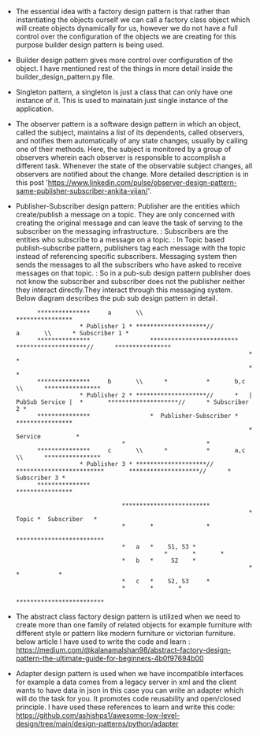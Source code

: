 * The essential idea with a factory design pattern is that rather than instantiating the objects ourself we can call a factory class object which will create objects dynamically for us, however we do not have 
  a full control over the configuration of the objects we are creating for this purpose builder design pattern is being used.

* Builder design pattern gives more control over configuration of the object. I have mentioned rest of the things in more detail inside the  builder_design_pattern.py file.

* Singleton pattern, a singleton is just a class that can only have one instance of it. This is used to mainatain just single instance of the application.

* The observer pattern is a software design pattern in which an object, called the subject, maintains a list of its dependents, called observers, and notifies them automatically of any state changes, usually by calling one of their methods. Here, the subject is monitored by a group of observers wherein each observer is responsible to accomplish a different task. Whenever the state of the observable subject changes, all observers are notified about the change. More detailed description is in this post 'https://www.linkedin.com/pulse/observer-design-pattern-same-publisher-subscriber-ankita-vijan/'.

* Publisher-Subscriber design pattern: Publisher are the entities which create/publish a message on a topic. They are only concerned with creating the original message and can leave the task of serving to the    subscriber on the messaging infrastructure. 
				     : Subscribers are the entities who subscribe to a message on a topic.
				     : In Topic based publish-subscribe pattern, publishers tag each message with the topic instead of referencing specific subscribers. Messaging system then sends 
				       the messages to all the subscribers who have asked to receive messages on that topic.
  				     : So in a pub-sub design pattern publisher does not know the subscriber and subscriber does not the publisher neither they interact directly.They interact through this                                             messaging system. Below diagram describes the pub sub design pattern in detail.


	
			***************		a	    \\										****************
                        * Publisher 1 *	********************//							a	    \\		* Subscriber 1 *
			***************	  		 		*************************	********************//		****************
                                                                        *                       * 
                                                                        *                       *
			***************		b	    \\		*			*		b,c	    \\		****************
                        * Publisher 2 *	********************//		*   | PubSub Service |  *       ********************//		* Subscriber 2 *
			***************					*  Publisher-Subscriber	*					****************
                                                                        *      Service          *
									*                       *
			***************		c	    \\		*			*		a,c	    \\		****************
                        * Publisher 3 *	********************//	        *************************       ********************//		* Subscriber 3 *
			***************													****************
									
									*************************	
                                                                        * Topic *  Subscriber   *
 									*       *               *
                                                                        *************************
			 						*   a	*    S1, S3	*		
                        						*   	*		*      
									*   b	*     S2	*		
                                                                        *     	*	        *
									*   c   *    S2, S3     *
									*   	*		*		
                        					        *************************                                
	

* The abstract class factory design pattern is utilized when we need to create more than one family of related objects for example furniture with different style or pattern like modern furniture or victorian furniture. below article I have used to write the code and learn : https://medium.com/@kalanamalshan98/abstract-factory-design-pattern-the-ultimate-guide-for-beginners-4b0f97694b00

* Adapter design pattern is used when we have incompatible interfaces for example a data comes from a legacy server in xml and the client wants to have data in json in this case you can write an adapter which will do the task for you. It promotes code reusability and open/closed principle. I have used these references to learn and write this code: https://github.com/ashishps1/awesome-low-level-design/tree/main/design-patterns/python/adapter